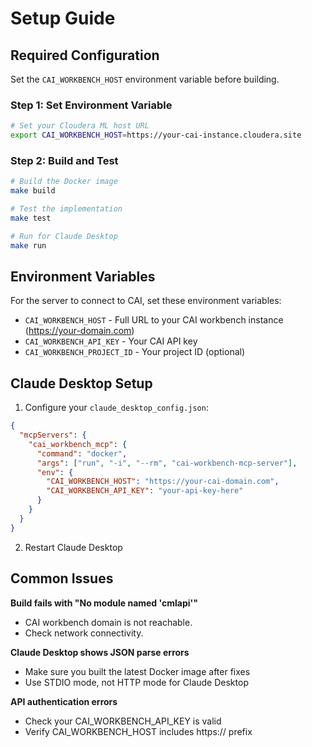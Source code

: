 # Setup Guide

## Required Configuration

Set the `CAI_WORKBENCH_HOST` environment variable before building.

### Step 1: Set Environment Variable

```bash
# Set your Cloudera ML host URL
export CAI_WORKBENCH_HOST=https://your-cai-instance.cloudera.site
```

### Step 2: Build and Test

```bash
# Build the Docker image
make build

# Test the implementation
make test

# Run for Claude Desktop
make run
```

## Environment Variables

For the server to connect to CAI, set these environment variables:

- `CAI_WORKBENCH_HOST` - Full URL to your CAI workbench instance (https://your-domain.com)
- `CAI_WORKBENCH_API_KEY` - Your CAI API key
- `CAI_WORKBENCH_PROJECT_ID` - Your project ID (optional)

## Claude Desktop Setup

1. Configure your `claude_desktop_config.json`:

```json
{
  "mcpServers": {
    "cai_workbench_mcp": {
      "command": "docker",
      "args": ["run", "-i", "--rm", "cai-workbench-mcp-server"],
      "env": {
        "CAI_WORKBENCH_HOST": "https://your-cai-domain.com",
        "CAI_WORKBENCH_API_KEY": "your-api-key-here"
      }
    }
  }
}
```

2. Restart Claude Desktop

## Common Issues

**Build fails with "No module named 'cmlapi'"**
- CAI workbench domain is not reachable.
- Check network connectivity.

**Claude Desktop shows JSON parse errors**  
- Make sure you built the latest Docker image after fixes
- Use STDIO mode, not HTTP mode for Claude Desktop

**API authentication errors**
- Check your CAI_WORKBENCH_API_KEY is valid
- Verify CAI_WORKBENCH_HOST includes https:// prefix
